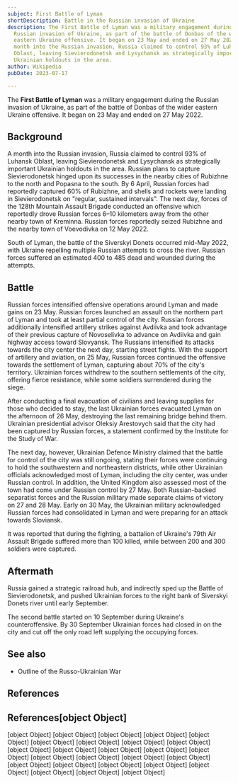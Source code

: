 ```yaml
---
subject: First Battle of Lyman
shortDescription: Battle in the Russian invasion of Ukraine
description: The First Battle of Lyman was a military engagement during the
  Russian invasion of Ukraine, as part of the battle of Donbas of the wider
  eastern Ukraine offensive. It began on 23 May and ended on 27 May 2022. A
  month into the Russian invasion, Russia claimed to control 93% of Luhansk
  Oblast, leaving Sievierodonetsk and Lysychansk as strategically important
  Ukrainian holdouts in the area.
author: Wikipedia
pubDate: 2023-07-17

---
```


The **First Battle of Lyman** was a military engagement during the Russian invasion of Ukraine, as part of the battle of Donbas of the wider eastern Ukraine offensive. It began on 23 May and ended on 27 May 2022.

## Background
A month into the Russian invasion, Russia claimed to control 93% of Luhansk Oblast, leaving Sievierodonetsk and Lysychansk as strategically important Ukrainian holdouts in the area. Russian plans to capture Sievierodonetsk hinged upon its successes in the nearby cities of Rubizhne to the north and Popasna to the south. By 6 April, Russian forces had reportedly captured 60% of Rubizhne, and shells and rockets were landing in Sievierodonetsk on "regular, sustained intervals". The next day, forces of the 128th Mountain Assault Brigade conducted an offensive which reportedly drove Russian forces 6–10 kilometers away from the other nearby town of Kreminna. Russian forces reportedly seized Rubizhne and the nearby town of Voevodivka on 12 May 2022.

South of Lyman, the battle of the Siverskyi Donets occurred mid-May 2022, with Ukraine repelling multiple Russian attempts to cross the river. Russian forces suffered an estimated 400 to 485 dead and wounded during the attempts.

## Battle
Russian forces intensified offensive operations around Lyman and made gains on 23 May. Russian forces launched an assault on the northern part of Lyman and took at least partial control of the city. Russian forces additionally intensified artillery strikes against Avdiivka and took advantage of their previous capture of Novoselivka to advance on Avdiivka and gain highway access toward Slovyansk. The Russians intensified its attacks towards the city center the next day, starting street fights. With the support of artillery and aviation, on 25 May, Russian forces continued the offensive towards the settlement of Lyman, capturing about 70% of the city's territory. Ukrainian forces withdrew to the southern settlements of the city, offering fierce resistance, while some soldiers surrendered during the siege.

After conducting a final evacuation of civilians and leaving supplies for those who decided to stay, the last Ukrainian forces evacuated Lyman on the afternoon of 26 May, destroying the last remaining bridge behind them. Ukrainian presidential advisor Oleksiy Arestovych said that the city had been captured by Russian forces, a statement confirmed by the Institute for the Study of War.

The next day, however, Ukrainian Defence Ministry claimed that the battle for control of the city was still ongoing, stating their forces were continuing to hold the southwestern and northeastern districts, while other Ukrainian officials acknowledged most of Lyman, including the city center, was under Russian control. In addition, the United Kingdom also assessed most of the town had come under Russian control by 27 May. Both Russian-backed separatist forces and the Russian military made separate claims of victory on 27 and 28 May. Early on 30 May, the Ukrainian military acknowledged Russian forces had consolidated in Lyman and were preparing for an attack towards Sloviansk.

It was reported that during the fighting, a battalion of Ukraine's 79th Air Assault Brigade suffered more than 100 killed, while between 200 and 300 soldiers were captured.

## Aftermath
Russia gained a strategic railroad hub, and indirectly sped up the Battle of Sievierodonetsk, and pushed Ukrainian forces to the right bank of Siverskyi Donets river until early September.

The second battle started on 10 September during Ukraine's counteroffensive. By 30 September Ukrainian forces had closed in on the city and cut off the only road left supplying the occupying forces.

## See also
 * Outline of the Russo-Ukrainian War


## References
## References[object Object]
[object Object]
[object Object]
[object Object]
[object Object]
[object Object]
[object Object]
[object Object]
[object Object]
[object Object]
[object Object]
[object Object]
[object Object]
[object Object]
[object Object]
[object Object]
[object Object]
[object Object]
[object Object]
[object Object]
[object Object]
[object Object]
[object Object]
[object Object]
[object Object]
[object Object]
[object Object]